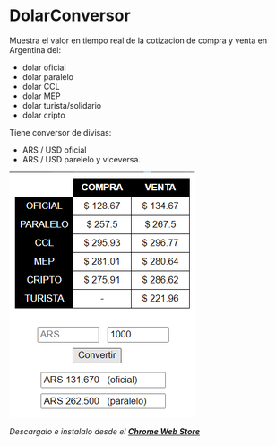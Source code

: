 # DolarConversor
Muestra el valor en tiempo real de la cotizacion de compra y venta en Argentina del:
- dolar oficial
- dolar paralelo
- dolar CCL
- dolar MEP
- dolar turista/solidario
- dolar cripto

Tiene conversor de divisas:
- ARS / USD oficial
- ARS / USD parelelo
y viceversa.

![Ejemplo de extension](captura.png)  


_Descargalo e instalalo desde el **[Chrome Web Store](https://chrome.google.com/webstore/detail/dolar-conversor/gkolbkbpbmedmcnfpeacflkinchhoegg)**_
